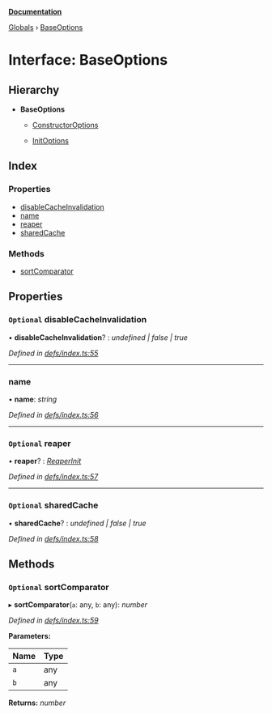 **[Documentation](../README.md)**

[Globals](../README.md) › [BaseOptions](baseoptions.md)

# Interface: BaseOptions

## Hierarchy

* **BaseOptions**

  * [ConstructorOptions](constructoroptions.md)

  * [InitOptions](initoptions.md)

## Index

### Properties

* [disableCacheInvalidation](baseoptions.md#optional-disablecacheinvalidation)
* [name](baseoptions.md#name)
* [reaper](baseoptions.md#optional-reaper)
* [sharedCache](baseoptions.md#optional-sharedcache)

### Methods

* [sortComparator](baseoptions.md#optional-sortcomparator)

## Properties

### `Optional` disableCacheInvalidation

• **disableCacheInvalidation**? : *undefined | false | true*

*Defined in [defs/index.ts:55](https://github.com/badbatch/cachemap/blob/cb2a149/packages/core/src/defs/index.ts#L55)*

___

###  name

• **name**: *string*

*Defined in [defs/index.ts:56](https://github.com/badbatch/cachemap/blob/cb2a149/packages/core/src/defs/index.ts#L56)*

___

### `Optional` reaper

• **reaper**? : *[ReaperInit](../README.md#reaperinit)*

*Defined in [defs/index.ts:57](https://github.com/badbatch/cachemap/blob/cb2a149/packages/core/src/defs/index.ts#L57)*

___

### `Optional` sharedCache

• **sharedCache**? : *undefined | false | true*

*Defined in [defs/index.ts:58](https://github.com/badbatch/cachemap/blob/cb2a149/packages/core/src/defs/index.ts#L58)*

## Methods

### `Optional` sortComparator

▸ **sortComparator**(`a`: any, `b`: any): *number*

*Defined in [defs/index.ts:59](https://github.com/badbatch/cachemap/blob/cb2a149/packages/core/src/defs/index.ts#L59)*

**Parameters:**

Name | Type |
------ | ------ |
`a` | any |
`b` | any |

**Returns:** *number*